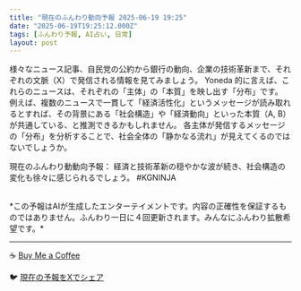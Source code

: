 ```yaml
---
title: "現在のふんわり動向予報 2025-06-19 19:25"
date: "2025-06-19T19:25:12.000Z"
tags: [ふんわり予報, AI占い, 日常]
layout: post
---
```


様々なニュース記事、自民党の公約から銀行の動向、企業の技術革新まで、それぞれの文脈（X）で発信される情報を見てみましょう。  Yoneda 的に言えば、これらのニュースは、それぞれの「主体」の「本質」を映し出す「分布」です。  例えば、複数のニュースで一貫して「経済活性化」というメッセージが読み取れるとすれば、その背景にある「社会構造」や「経済動向」といった本質（A, B）が共通している、と推測できるかもしれません。  各主体が発信するメッセージの「分布」を分析することで、社会全体の「静かなる流れ」が見えてくるのではないでしょうか。


現在のふんわり動動向予報：
経済と技術革新の穏やかな波が続き、社会構造の変化も徐々に感じられるでしょう。 #KGNINJA

<br>
*この予報はAIが生成したエンターテイメントです。内容の正確性を保証するものではありません。ふんわり一日に４回更新されます。みんなにふんわり拡散希望です。*

---
☕️ [Buy Me a Coffee](https://www.buymeacoffee.com/kgninja)

🐦 [現在の予報をXでシェア](https://twitter.com/intent/tweet?text=%E7%8F%BE%E5%9C%A8%E3%81%AE%E3%81%B5%E3%82%93%E3%82%8F%E3%82%8A%E4%BA%88%E5%A0%B1%3A%20%E3%80%8C%E6%A7%98%E3%80%85%E3%81%AA%E3%83%8B%E3%83%A5%E3%83%BC%E3%82%B9%E8%A8%98%E4%BA%8B%E3%80%81%E8%87%AA%E6%B0%91%E5%85%9A%E3%81%AE%E5%85%AC%E7%B4%84%E3%81%8B%E3%82%89%E9%8A%80%E8%A1%8C%E3%81%AE%E5%8B%95%E5%90%91%E3%80%81%E4%BC%81%E6%A5%AD%E3%81%AE%E6%8A%80%E8%A1%93%E9%9D%A9%E6%96%B0%E3%81%BE%E3%81%A7%E3%80%81%E3%81%9D%E3%82%8C%E3%81%9E%E3%82%8C%E3%81%AE%E6%96%87%E8%84%88%EF%BC%88X%EF%BC%89%E3%81%A7%E7%99%BA%E4%BF%A1%E3%81%95%E3%82%8C%E3%82%8B%E6%83%85%E5%A0%B1%E3%82%92%E8%A6%8B%E3%81%A6%E3%81%BF%E3%81%BE%E3%81%97%E3%82%87%E3%81%86%E3%80%82%E3%80%8D%23KGNINJA%20%E7%B6%9A%E3%81%8D%E3%81%AF%E3%83%96%E3%83%AD%E3%82%B0%E3%81%A7%EF%BC%81%F0%9F%91%87&url=https%3A%2F%2Fkg-ninja.github.io%2FFunwariyoso%2F)
